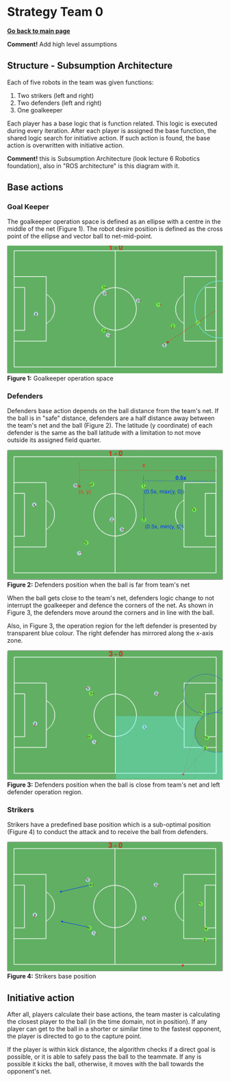 # **Strategy Team 0**

**[Go back to main page](../../Documentation.md)**

__Comment!__ Add high level assumptions 

## Structure - Subsumption Architecture

Each of five robots in the team was given functions: 
1. Two strikers (left and right)
2. Two defenders (left and right)
3. One goalkeeper

Each player has a base logic that is function related. This logic is executed during every iteration.
After each player is assigned the base function, the shared logic search for initiative action. 
If such action is found, the base action is overwritten with initiative action.

__Comment!__ this is Subsumption Architecture (look lecture 6 Robotics foundation), also in "ROS architecture" is this diagram with it.

## Base actions

### Goal Keeper

The goalkeeper operation space is defined as an ellipse with a centre in the middle of the net (Figure 1). 
The robot desire position is defined as the cross point of the ellipse and vector ball to net-mid-point.  

![Creational Design](../../Images/goal_keeper.png)
__Figure 1:__ Goalkeeper operation space


### Defenders

Defenders base action depends on the ball distance from the team's net. 
If the ball is in "safe" distance, defenders are a half distance away between the team's net and the ball (Figure 2).
The latitude (y coordinate) of each defender is the same as the ball latitude with a limitation to not move outside its assigned field quarter.

![Creational Design](../../Images/pose_defence_1.png)
__Figure 2:__ Defenders position when the ball is far from team's net

When the ball gets close to the team's net, defenders logic change to not interrupt the goalkeeper and defence the corners of the net.
As shown in Figure 3, the defenders move around the corners and in line with the ball.

Also, in Figure 3, the operation region for the left defender is presented by transparent blue colour. 
The right defender has mirrored along the x-axis zone.


![Creational Design](../../Images/pose_defence_2.png)
__Figure 3:__ Defenders position when the ball is close from team's net and left defender operation region.

### Strikers

Strikers have a predefined base position which is a sub-optimal position (Figure 4) to conduct the attack and to receive the ball from defenders.

![Creational Design](../../Images/Strikers.png)
__Figure 4:__ Strikers base position


## Initiative action

After all, players calculate their base actions, the team master is calculating the closest player to the ball (in the time domain, not in position).
If any player can get to the ball in a shorter or similar time to the fastest opponent, the player is directed to go to the capture point.

If the player is within kick distance, the algorithm checks if a direct goal is possible, or it is able to safely pass the ball to the teammate. 
If any is possible it kicks the ball, otherwise, it moves with the ball towards the opponent's net.    
